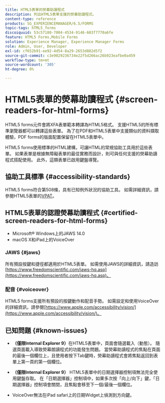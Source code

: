 ```yaml
---
title: HTML5表單的熒幕助讀程式
description: 列出HTML5表單支援的熒幕助讀程式。
content-type: reference
products: SG_EXPERIENCEMANAGER/6.5/FORMS
topic-tags: hTML5_forms
discoiquuid: 53c57180-7004-4534-9146-603f7770a6fe
feature: HTML5 Forms,Mobile Forms
solution: Experience Manager, Experience Manager Forms
role: Admin, User, Developer
exl-id: cf652b91-ee92-4d54-8a29-2653d882d5f2
source-git-commit: c3e9029236734e22f5d266ac26b923eafbe0a459
workflow-type: tm+mt
source-wordcount: '305'
ht-degree: 0%

---
```


# HTML5表單的熒幕助讀程式 {#screen-readers-for-html-forms}

HTML5 forms元件會將XFA表單範本轉譯為HTML5格式。 支援HTML5的所有標準瀏覽器都可以轉譯這些表單。 為了在PDF和HTML5表單中支援類似的資料擷取體驗，PDF forms的版面配置保留在HTML5表單中。

HTML5 forms使用標準的HTML建構，可讓HTML的常規協助工具用於這些表單。 如果表單是根據無障礙表單的最佳實務而設計，則可與任何支援的熒幕助讀程式搭配使用。 此外，這類表單已啟用鍵盤導覽。

## 協助工具標準 {#accessibility-standards}

HTML5 forms符合第508條，具有已知例外狀況的協助工具。 如需詳細資訊，請參閱HTML5表單的[VPAT](https://www.adobe.com/content/dam/cc1/en/accessibility/compliance/pdfs/adobe-livecycle-es4-section-508-vpat-portfolio.pdf)。

## HTML5表單的認證熒幕助讀程式 {#certified-screen-readers-for-html-forms}

* Microsoft® Windows上的JAWS 14.0
* macOS X和iPad上的VoiceOver

### JAWS {#jaws}

所有預設按鍵和捷徑都適用於HTML5表單。 如需使用JAWS的詳細資訊，請造訪[https://www.freedomscientific.com/jaws-hq.asp](https://www.freedomscientific.com/jaws-hq.asp)。

### 配音 {#voiceover}

HTML5 forms支援所有預設的按鍵動作和配音手勢。 如需設定和使用VoiceOver的詳細資訊，請參閱[https://www.apple.com/accessibility/vision/](https://www.apple.com/accessibility/vision/)。

## 已知問題 {#known-issues}

* **（僅限Internal Explorer 9）**&#x200B;在HTML5表單中，頁面會隨選載入（動態）。 隨選頁面載入導致熒幕朗讀程式的功能發生問題。 當熒幕助讀程式的焦點在頁面的最後一個欄位上，且使用者按下Tab鍵時，熒幕助讀程式會將焦點返回到表單上第一頁的第一個欄位。
* **（僅限Internal Explorer 9）** HTML5表單中的日期選擇器控制項無法完全使用鍵盤存取。 在「日期選擇器」控制項中，如果多次按「向上/向下」鍵，「日期選擇器」控制項會關閉，且焦點會移至下一個/最後一個欄位。

* VoiceOver無法在iPad safari上的日期Widget上偵測到方向鍵。
